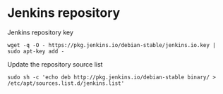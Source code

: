 # Jenkins repository
Jenkins repository key
```
wget -q -O - https://pkg.jenkins.io/debian-stable/jenkins.io.key | sudo apt-key add -
```

Update the repository source list

```
sudo sh -c 'echo deb http://pkg.jenkins.io/debian-stable binary/ > /etc/apt/sources.list.d/jenkins.list'
```
